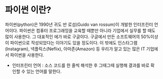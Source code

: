 # 파이썬 이란?
파이썬(python)은 1990년 귀도 반 로섬(Guido van rossum)이 개발한 인터프린터 언어이다. 파이썬은 컴퓨터 프로그래밍을 교육할 때뿐만 아니라 기업에서 실무를 할 때도 많이 사용한다. 그 대표적인 에가 바로 구글이다. 구글에서 만든 소프트웨어의 50%이상이 파이썬으로 작성되었다는 이야기도 있을 정도이다. 이 밖에도 인스타그램(Instagram), 넥플릭스(Neflix), 아마존(Amazon) 등 우리가 알고 있는 많은 IT 기업에서 파이썬을 사용한다.
* 인터프린터 언어 : 소스 코드를 한 줄씩 해석한 후 그때그때 실행해 결과를 바로 확인할 수 있는 언어를 말한다.

